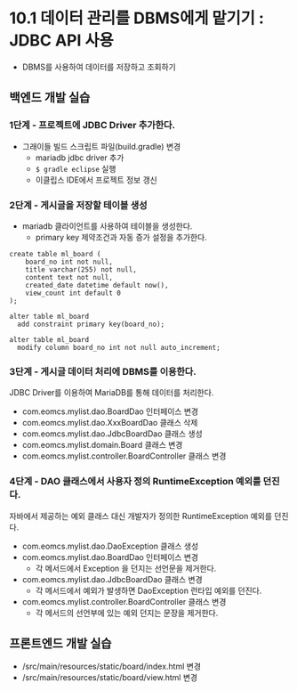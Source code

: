 # 10.1 데이터 관리를 DBMS에게 맡기기 : JDBC API 사용

- DBMS를 사용하여 데이터를 저장하고 조회하기

## 백엔드 개발 실습

### 1단계 - 프로젝트에 JDBC Driver 추가한다.

- 그래이들 빌드 스크립트 파일(build.gradle) 변경
  - mariadb jdbc driver 추가
  - `$ gradle eclipse` 실행
  - 이클립스 IDE에서 프로젝트 정보 갱신

### 2단계 - 게시글을 저장할 테이블 생성

- mariadb 클라이언트를 사용하여 테이블을 생성한다.
  - primary key 제약조건과 자동 증가 설정을 추가한다.

```
create table ml_board (
    board_no int not null,
    title varchar(255) not null,
    content text not null,
    created_date datetime default now(),
    view_count int default 0
);

alter table ml_board
  add constraint primary key(board_no);

alter table ml_board
  modify column board_no int not null auto_increment;
```

### 3단계 - 게시글 데이터 처리에 DBMS를 이용한다.

JDBC Driver를 이용하여 MariaDB를 통해 데이터를 처리한다.

- com.eomcs.mylist.dao.BoardDao 인터페이스 변경
- com.eomcs.mylist.dao.XxxBoardDao 클래스 삭제
- com.eomcs.mylist.dao.JdbcBoardDao 클래스 생성
- com.eomcs.mylist.domain.Board 클래스 변경
- com.eomcs.mylist.controller.BoardController 클래스 변경

### 4단계 - DAO 클래스에서 사용자 정의 RuntimeException 예외를 던진다.

자바에서 제공하는 예외 클래스 대신 개발자가 정의한 RuntimeException 예외를 던진다.

- com.eomcs.mylist.dao.DaoException 클래스 생성
- com.eomcs.mylist.dao.BoardDao 인터페이스 변경
  - 각 메서드에서 Exception 을 던지는 선언문을 제거한다.
- com.eomcs.mylist.dao.JdbcBoardDao 클래스 변경
  - 각 메서드에서 예외가 발생하면 DaoException 런타입 예외를 던진다.
- com.eomcs.mylist.controller.BoardController 클래스 변경
  - 각 메서드의 선언부에 있는 예외 던지는 문장을 제거한다.

## 프론트엔드 개발 실습

- /src/main/resources/static/board/index.html 변경
- /src/main/resources/static/board/view.html 변경






#
